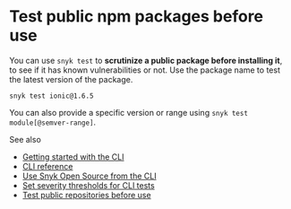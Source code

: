# Test public npm packages before use

You can use `snyk test` to **scrutinize a public package before installing it**, to see if it has known vulnerabilities or not. Use the package name to test the latest version of the package.&#x20;

`snyk test ionic@1.6.5`

You can also  provide a specific version or range using `snyk test module[@semver-range]`.

See also

* [Getting started with the CLI](../getting-started-with-the-cli.md)
* [CLI reference](../cli-reference.md)
* [Use Snyk Open Source from the CLI](use-snyk-open-source-from-the-cli.md)
* [Set severity thresholds for CLI tests](set-severity-thresholds-for-cli-tests.md)
* [Test public repositories before use](test-public-repositories-before-use.md)
